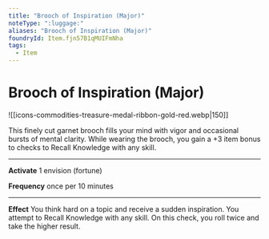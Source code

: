 ```yaml
---
title: "Brooch of Inspiration (Major)"
noteType: ":luggage:"
aliases: "Brooch of Inspiration (Major)"
foundryId: Item.fjn57B1qMUIFmNha
tags:
  - Item
---
```


# Brooch of Inspiration (Major)
![[icons-commodities-treasure-medal-ribbon-gold-red.webp|150]]

This finely cut garnet brooch fills your mind with vigor and occasional bursts of mental clarity. While wearing the brooch, you gain a +3 item bonus to checks to Recall Knowledge with any skill.

* * *

**Activate** 1 envision (fortune)

**Frequency** once per 10 minutes

* * *

**Effect** You think hard on a topic and receive a sudden inspiration. You attempt to Recall Knowledge with any skill. On this check, you roll twice and take the higher result.
